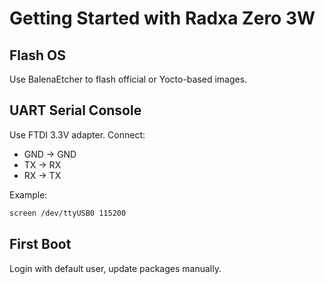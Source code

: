 # Getting Started with Radxa Zero 3W

## Flash OS
Use BalenaEtcher to flash official or Yocto-based images.

## UART Serial Console
Use FTDI 3.3V adapter. Connect:
- GND → GND
- TX → RX
- RX → TX

Example:
```bash
screen /dev/ttyUSB0 115200
```

## First Boot
Login with default user, update packages manually.
